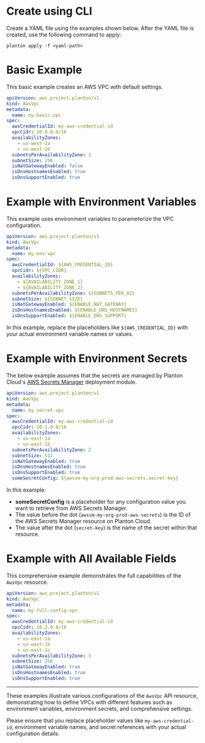 # Create using CLI

Create a YAML file using the examples shown below. After the YAML file is created, use the following command to apply:

```shell
planton apply -f <yaml-path>
```

# Basic Example

This basic example creates an AWS VPC with default settings.

```yaml
apiVersion: aws.project.planton/v1
kind: AwsVpc
metadata:
  name: my-basic-vpc
spec:
  awsCredentialId: my-aws-credential-id
  vpcCidr: 10.0.0.0/16
  availabilityZones:
    - us-west-2a
    - us-west-2b
  subnetsPerAvailabilityZone: 1
  subnetSize: 256
  isNatGatewayEnabled: false
  isDnsHostnamesEnabled: true
  isDnsSupportEnabled: true
```

# Example with Environment Variables

This example uses environment variables to parameterize the VPC configuration.

```yaml
apiVersion: aws.project.planton/v1
kind: AwsVpc
metadata:
  name: my-env-vpc
spec:
  awsCredentialId: ${AWS_CREDENTIAL_ID}
  vpcCidr: ${VPC_CIDR}
  availabilityZones:
    - ${AVAILABILITY_ZONE_1}
    - ${AVAILABILITY_ZONE_2}
  subnetsPerAvailabilityZone: ${SUBNETS_PER_AZ}
  subnetSize: ${SUBNET_SIZE}
  isNatGatewayEnabled: ${ENABLE_NAT_GATEWAY}
  isDnsHostnamesEnabled: ${ENABLE_DNS_HOSTNAMES}
  isDnsSupportEnabled: ${ENABLE_DNS_SUPPORT}
```

In this example, replace the placeholders like `${AWS_CREDENTIAL_ID}` with your actual environment variable names or values.

# Example with Environment Secrets

The below example assumes that the secrets are managed by Planton Cloud's [AWS Secrets Manager](https://buf.build/project-planton/apis/docs/main:cloud.planton.apis.code2cloud.v1.aws.awssecretsmanager) deployment module.

```yaml
apiVersion: aws.project.planton/v1
kind: AwsVpc
metadata:
  name: my-secret-vpc
spec:
  awsCredentialId: my-aws-credential-id
  vpcCidr: 10.1.0.0/16
  availabilityZones:
    - us-east-1a
    - us-east-1b
  subnetsPerAvailabilityZone: 2
  subnetSize: 512
  isNatGatewayEnabled: true
  isDnsHostnamesEnabled: true
  isDnsSupportEnabled: true
  someSecretConfig: ${awssm-my-org-prod-aws-secrets.secret-key}
```

In this example:

- **someSecretConfig** is a placeholder for any configuration value you want to retrieve from AWS Secrets Manager.
- The value before the dot (`awssm-my-org-prod-aws-secrets`) is the ID of the AWS Secrets Manager resource on Planton Cloud.
- The value after the dot (`secret-key`) is the name of the secret within that resource.

# Example with All Available Fields

This comprehensive example demonstrates the full capabilities of the `AwsVpc` resource.

```yaml
apiVersion: aws.project.planton/v1
kind: AwsVpc
metadata:
  name: my-full-config-vpc
spec:
  awsCredentialId: my-aws-credential-id
  vpcCidr: 10.2.0.0/16
  availabilityZones:
    - us-east-1a
    - us-east-1b
    - us-east-1c
  subnetsPerAvailabilityZone: 3
  subnetSize: 256
  isNatGatewayEnabled: true
  isDnsHostnamesEnabled: true
  isDnsSupportEnabled: true
```

---

These examples illustrate various configurations of the `AwsVpc` API resource, demonstrating how to define VPCs with different features such as environment variables, environment secrets, and comprehensive settings.

Please ensure that you replace placeholder values like `my-aws-credential-id`, environment variable names, and secret references with your actual configuration details.
